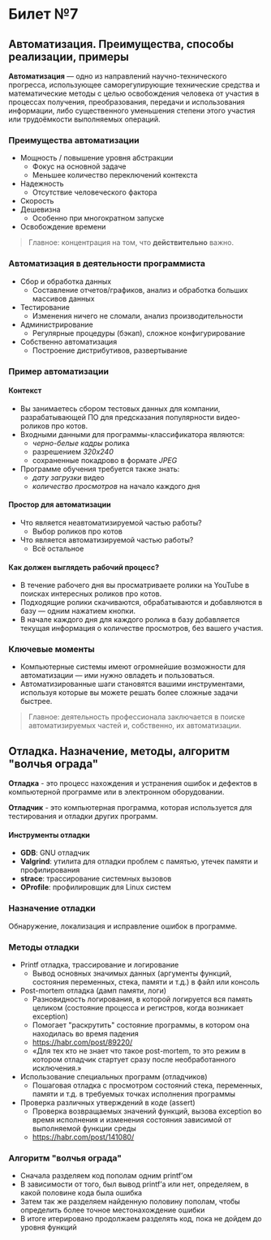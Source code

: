 # Билет №7
## Автоматизация. Преимущества, способы реализации, примеры

__Автоматизация__ — одно из направлений научно-технического прогресса, использующее саморегулирующие технические средства и математические методы с целью освобождения человека от участия в процессах получения, преобразования, передачи и использования информации, либо существенного уменьшения степени этого участия или трудоёмкости выполняемых операций.

### Преимущества автоматизации

* Мощность / повышение уровня абстракции
    * Фокус на основной задаче
    * Меньшее количество переключений контекста
* Надежность
    * Отсутствие человеческого фактора
* Скорость
* Дешевизна
    * Особенно при многократном запуске
* Освобождение времени

> Главное: концентрация на том, что __действительно__ важно.

### Автоматизация в деятельности программиста

* Сбор и обработка данных
    * Составление отчетов/графиков, анализ и обработка больших массивов данных
* Тестирование
    * Изменения ничего не сломали, анализ производительности
* Администрирование
    * Регулярные процедуры (бэкап), сложное конфигурирование
* Собственно автоматизация
    * Построение дистрибутивов, развертывание

### Пример автоматизации

#### Контекст

* Вы занимаетесь сбором тестовых данных для компании,\
    разрабатывающей ПО для предсказания популярности видео-роликов про котов.
* Входными данными для программы-классификатора являются:
    * _черно-белые кадры_ ролика
    * разрешением _320х240_
    * сохраненные покадрово в формате _JPEG_
* Программе обучения требуется также знать:
    * _дату загрузки_ видео
    * _количество просмотров_ на начало каждого дня

#### Простор для автоматизации

* Что является неавтоматизируемой частью работы?
    * Выбор роликов про котов
* Что является автоматизируемой частью работы?
    * Всё остальное

#### Как должен выглядеть рабочий процесс?

* В течение рабочего дня вы просматриваете ролики на YouTube в поисках
    интересных роликов про котов.
* Подходящие ролики скачиваются, обрабатываются и добавляются в базу — одним
    нажатием кнопки.
* В начале каждого дня для каждого ролика в базу добавляется текущая
    информация о количестве просмотров, без вашего участия.

### Ключевые моменты

* Компьютерные системы имеют огромнейшие возможности для автоматизации — ими нужно овладеть и пользоваться.
* Автоматизированные шаги становятся вашими инструментами, используя которые вы можете решать более сложные задачи быстрее.

> Главное: деятельность профессионала заключается в поиске автоматизируемых
> частей и, собственно, их автоматизации.


## Отладка. Назначение, методы, алгоритм "волчья ограда"

**Отладка** - это процесс нахождения и устранения ошибок и дефектов в компьютерной программе или в электронном оборудовании.

**Отладчик** - это компьютерная программа, которая используется для тестирования и отладки других программ.

#### Инструменты отладки

* **GDB**: GNU отладчик
* **Valgrind**: утилита для отладки проблем с памятью, утечек памяти и
    профилирования
* **strace**: трассирование системных вызовов
* **OProfile**: профилировщик для Linux систем

### Назначение отладки

Обнаружение, локализация и исправление ошибок в программе.

### Методы отладки

* Printf отладка, трассирование и логирование
    * Вывод основных значимых данных (аргументы функций, состояния переменных, стека, памяти и т.д.) в файл или консоль
* Post-mortem отладка (дамп памяти, логи) 
    * Разновидность логирования, в которой логируется вся память целиком (состояние процесса и регистров, когда возникает exception)
    * Помогает "раскрутить" состояние программы, в котором она находилась во время падения 
    * https://habr.com/post/89220/
    * «Для тех кто не знает что такое post-mortem, то это режим в котором отладчик стартует сразу после необработанного исключения.»
* Использование специальных программ (отладчиков)
    * Пошаговая отладка с просмотром состояний стека, переменных, памяти и т.д. в требуемых точках исполнения программы
* Проверка различных утверждений в коде (assert)
    * Проверка возвращаемых значений функций, вызова exception во время исполнения и изменения состояния зависимой от выполняемой функции среды
    * https://habr.com/post/141080/

### Алгоритм "волчья ограда"

* Сначала разделяем код пополам одним printf’ом
* В зависимости от того, был вывод printf’а или нет, определяем, в какой половине кода была ошибка
* Затем так же разделяем найденную половину пополам, чтобы определить более точное местонахождение ошибки
* В итоге итерировано продолжаем разделять код, пока не дойдем до уровня функций

